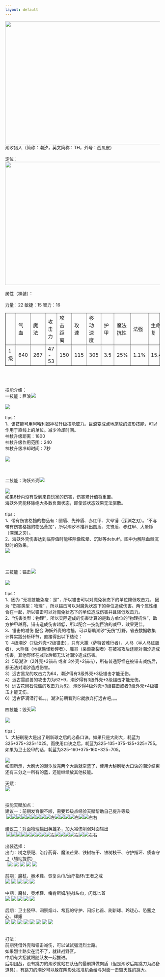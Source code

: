 ```yaml
---
layout: default
---
```


<div style=""><img style="height:400px;width:600px" src="pictures/潮汐猎人载入.jpeg"></div>

<div style="">潮汐猎人（简称：潮汐，英文简称：TH，外号：西瓜皮）</div>
<br>

<div style="">定位：</div>
<div style="">
<img style="height:400px;width:600px" src="pictures/潮汐猎人定位.png">
</div>
<div style=""><br></div>
<div style="">属性（裸装）：<br><br>

<span>
	力量：<span id="str" style="line-height: 18px;">22</span>
	敏捷：<span id="agi" style="line-height: 18px;">15</span>
	智力：<span id="int" style="line-height: 18px;">16</span>
</span>
<table border="1" cellpadding="3" cellspacing="1" style="width:100%">

<tbody>

<tr>
<td>&nbsp;</td>
<td>气血</td>
<td>魔法</td>
<td>攻击力</td>
<td>攻击距离</td>
<td>攻速</td>
<td>移动速度</td>
<td>护甲</td>
<td>魔法抗性</td>
<td>法强</td>
<td>生命恢复</td>
<td>魔法恢复</td>
<td class="state_resistance">状态抗性</td>
</tr>

<tr>
<td><span id="level">1</span>级</td>
<td><span id="health">640</span></td>
<td><span id="mana">267</span></td>
<td><span id="attack">47 - 53</span></td>
<td>150</td>
<td><span id="dps">115</span></td>
<td><span>305</span></td>
<td><span id="armor">3.5</span></td>
<td>25%</td>
<td><span id="magic_increase">1.1</span>%</td>
<td><span id="health_recover">15.4</span>%</td>
<td><span id="mana_recover">32</span>%</td>
<td class="state_resistance"><span id="state_resistance">3.3</span>%</td>
</tr>

</tbody>
</table>

<div><br></div>
<div>
	<div id="slider-range-max" style="width: 90%;margin-left: 20px;" class="ui-slider ui-slider-horizontal ui-widget ui-widget-content ui-corner-all">
		<div class="ui-slider-range ui-widget-header ui-corner-all ui-slider-range-max" style="width: 100%;"></div>
		<span class="ui-slider-handle ui-state-default ui-corner-all" tabindex="0" style="left: 0%;"></span>
	</div>
</div>

<div><br></div>
<div><br></div>
<div>
<div>技能介绍：</div>
<div>一技能：巨浪<img src="pictures/一技能.jpg"></div>
<div><br></div>
<div>
	<img src="pictures/一技能介绍.png">
</div>
</div>
<div><br></div>
<div>tips：</div>
<div>
<div>1、该技能可用阿哈利姆神杖升级技能威力。巨浪变成点地施放的波形技能，可以作用于直线上的单位。减少冷却时间。</div>
<div>神杖升级距离：1800</div>
<div>神杖升级作用范围：240</div>
<div>神杖升级冷却时间：7秒</div>
<div><br></div>
<div><img src="pictures/潮汐A帐一技能.gif"></div>
<br>
<br>
<div><span style="background-color: rgb(255, 255, 255); color: rgb(51, 51, 51);"><br>
</span></div>
<div><font color="#333333">二技能：海妖外壳</font><img src="pictures/二技能.jpg"></div>
</div>
<div><br></div>
<div>
	<img src="pictures/二技能介绍.png">
</div>
<div>
<div>如果6秒内没有受到来自玩家的伤害，伤害累计值将重置。</div>
<div>海妖外壳能移除绝大多数负面状态，即使该状态效果无法驱散。</div>
</div>
<div><br></div>
<div>tips：</div>
<div>
1、带有伤害格挡的物品有：圆盾、先锋盾、赤红甲、大晕锤（深渊之刃）。“不与带有伤害格挡的物品叠加”，所以潮汐不推荐出圆盾、先锋盾、赤红甲、大晕锤（深渊之刃）。</div>
<div>2、海妖外壳伤害达到临界值时能移除像眩晕、沉默等debuff。图中为解除血棘沉默时的效果。</div>
<div><img src="pictures/海妖外壳解debuff.gif"><br>
<br></div>
<div><br></div>
<div><br></div>
<div>三技能：锚击<img src="pictures/三技能.jpg"></div>
<div><br></div>
<div>
	<img src="pictures/三技能介绍.png">
</div>
<div><br></div>
<div>tips：</div>
<div>1、因为
“无视技能免疫：是”，所以锚击可以对魔免状态下的单位降低攻击力。&nbsp;<span style="text-indent: 2em;">因为 “伤害类型：物理”
，所以锚击可以对魔免状态下的单位造成伤害。</span><span style="text-indent: 2em;">两个属性组合在一起，所以锚击可以对魔免状态下的单位造成伤害并且降低攻击力。</span></div>
<div>2、“<span style="text-indent: 2em;">伤害类型：物理</span><span style="text-indent: 2em;">”，所以实际造成的伤害计算的是敌方单位的“物理抗性”，敌方护甲越高，锚击造成伤害越低，所以配合一技能巨浪的减甲，效果更佳。</span></div>
<div><span style="text-indent: 2em;">3、锚击的减伤 配合
海妖外壳的格挡，可以帮助潮汐“无伤”打野。省去数据收集计算实践分析环节，直接得出以下结论：</span></div>
<div><span style="text-indent: 2em;">1）4级潮汐（2级外壳+2级锚击），只有大撒（萨特苦难行者）、人马（半人马征服者）、大熊怪（地狱熊怪粉碎者）、雕哥（枭兽撕裂者）在被减攻后还能对潮汐造成伤害，其他野怪在减攻后都无法对潮汐造成伤害。</span></div>
<div><span style="text-indent: 2em;">2）5级潮汐（2外壳+3锚击 或者
3外壳+2锚击），所有普通野怪在被锚击减伤后，都无法对潮汐造成伤害。</span></div>
<div><span style="text-indent: 2em;">3</span>）远古黑龙的攻击力为64，潮汐得有3级外壳+3级锚击才能无伤。</div>
<div><span style="text-indent: 2em;">4）</span>远古雷肤兽的攻击力为62+9，潮汐得有3级外壳+3级锚击才能无伤。</div>
<div>5）远古花岗石傀儡的攻击力为82，潮汐得4级外壳+3级锚击或者3级外壳+4级锚击才能无伤。</div>
<div>6）远古萨满潜行者。。。潮汐前期看到它就放弃打远古吧。。。</div>
<div><br></div>
<div>四技能：毁灭<img src="pictures/四技能.png"></div>
<div><br></div>
<div>
	<img src="pictures/四技能介绍.png">
</div>
<div><br></div>
<div>tips：</div>
<div>
1、大秘刷秘大是出了刷新球之后的必备口诀。如果只是大刷大，耗蓝为325+375+325=1025。而使用口诀之后，耗蓝为325-135+375-135+325=755。如果为卫士胫甲的话，耗蓝为<span style="text-indent: 2em;">325-160+375-160+325=705。</span></div>
<div><br></div>
<div><img src="pictures/大秘刷秘大.gif"><br>
<span style="text-indent: 28px;">如图所示，大刷大的潮汐放完两个大后就空蓝了，使用大秘刷秘大口诀的潮汐结束还有三分之一所有的蓝，还能继续放其他技能。</span></div>
<div><span style="text-indent: 2em;"><br></span></div>
<div><span style="text-indent: 2em;">天赋：</span></div>
<div><img src="pictures/天赋.png"></div>
<div><br></div>
<div><br></div>
<div>
<div><span style="text-indent: 2em;">技能天赋加点：</span></div>
<div><span style="text-indent: 2em;">建议一：前期发育很不顺，需要15级点经验天赋帮助自己提升等级</span></div>
<div><span style="text-indent: 2em;">&nbsp;</span><a href="http://blog.pictures.sina.com.cn/showpic.html#url=http://album.sina.com.cn/pic/002jW8tbzy7gbSOqZFH5d" target="_blank"><img src="http://s14.sinaimg.cn/mw690/002jW8tbzy7gbSOqZFH5d&amp;690" name="image_operate_78741511956851817"></a><a href="http://blog.pictures.sina.com.cn/showpic.html#url=http://album.sina.com.cn/pic/002jW8tbzy7gbSOtz7C9c" target="_blank"><img src="http://s13.sinaimg.cn/mw690/002jW8tbzy7gbSOtz7C9c&amp;690" name="image_operate_14581511956861801"></a><a href="http://blog.pictures.sina.com.cn/showpic.html#url=http://album.sina.com.cn/pic/002jW8tbzy7gbSOtz7C9c" target="_blank"><img src="http://s13.sinaimg.cn/mw690/002jW8tbzy7gbSOtz7C9c&amp;690" name="image_operate_14581511956861801"></a><a href="http://blog.pictures.sina.com.cn/showpic.html#url=http://album.sina.com.cn/pic/002jW8tbzy7gbSOqZFH5d" target="_blank"><img src="http://s14.sinaimg.cn/mw690/002jW8tbzy7gbSOqZFH5d&amp;690" name="image_operate_78741511956851817"></a><a href="http://blog.pictures.sina.com.cn/showpic.html#url=http://album.sina.com.cn/pic/002jW8tbzy7gbSOtz7C9c" target="_blank"><img src="http://s13.sinaimg.cn/mw690/002jW8tbzy7gbSOtz7C9c&amp;690" name="image_operate_14581511956861801"></a><a href="http://blog.pictures.sina.com.cn/showpic.html#url=http://album.sina.com.cn/pic/002jW8tbzy7gd2e08ex85" target="_blank"><img src="http://s6.sinaimg.cn/mw690/002jW8tbzy7gd2e08ex85&amp;690" name="image_operate_89361512024875922"></a><a href="http://blog.pictures.sina.com.cn/showpic.html#url=http://album.sina.com.cn/pic/002jW8tbzy7gbSODSEMa0" target="_blank"><img src="http://s1.sinaimg.cn/mw690/002jW8tbzy7gbSODSEMa0&amp;690" name="image_operate_64011511956853651"></a><a href="http://blog.pictures.sina.com.cn/showpic.html#url=http://album.sina.com.cn/pic/002jW8tbzy7gbSOtz7C9c" target="_blank"><img src="http://s13.sinaimg.cn/mw690/002jW8tbzy7gbSOtz7C9c&amp;690" name="image_operate_14581511956861801"></a><a href="http://blog.pictures.sina.com.cn/showpic.html#url=http://album.sina.com.cn/pic/002jW8tbzy7gbSOqZFH5d" target="_blank"><img src="http://s14.sinaimg.cn/mw690/002jW8tbzy7gbSOqZFH5d&amp;690" name="image_operate_78741511956851817"></a><span style="text-indent: 2em;">左</span><a href="http://blog.pictures.sina.com.cn/showpic.html#url=http://album.sina.com.cn/pic/002jW8tbzy7gbSOqZFH5d" target="_blank"><img src="http://s14.sinaimg.cn/mw690/002jW8tbzy7gbSOqZFH5d&amp;690" name="image_operate_78741511956851817"></a><a href="http://blog.pictures.sina.com.cn/showpic.html#url=http://album.sina.com.cn/pic/002jW8tbzy7gd2e08ex85" target="_blank"><img src="http://s6.sinaimg.cn/mw690/002jW8tbzy7gd2e08ex85&amp;690" name="image_operate_74571512024915677"></a><a href="http://blog.pictures.sina.com.cn/showpic.html#url=http://album.sina.com.cn/pic/002jW8tbzy7gbSODSEMa0" target="_blank"><img src="http://s1.sinaimg.cn/mw690/002jW8tbzy7gbSODSEMa0&amp;690" name="image_operate_64011511956853651"></a><a href="http://blog.pictures.sina.com.cn/showpic.html#url=http://album.sina.com.cn/pic/002jW8tbzy7gbSODSEMa0" target="_blank"><img src="http://s1.sinaimg.cn/mw690/002jW8tbzy7gbSODSEMa0&amp;690" name="image_operate_64011511956853651"></a><span style="text-indent: 2em;">右</span><a href="http://blog.pictures.sina.com.cn/showpic.html#url=http://album.sina.com.cn/pic/002jW8tbzy7gbSODSEMa0" target="_blank"><img src="http://s1.sinaimg.cn/mw690/002jW8tbzy7gbSODSEMa0&amp;690" name="image_operate_64011511956853651"></a><a href="http://blog.pictures.sina.com.cn/showpic.html#url=http://album.sina.com.cn/pic/002jW8tbzy7gd2e08ex85" target="_blank"><img src="http://s6.sinaimg.cn/mw690/002jW8tbzy7gd2e08ex85&amp;690" name="image_operate_71091512024911243"></a><span style="text-indent: 2em;">右右</span></div>
<br></div>
<div><span style="text-indent: 2em;">建议二：对面物理输出英雄多，加大减伤削弱对面输出</span></div>
<div>&nbsp;<a href="http://blog.pictures.sina.com.cn/showpic.html#url=http://album.sina.com.cn/pic/002jW8tbzy7gbSOqZFH5d" target="_blank"><img src="http://s14.sinaimg.cn/mw690/002jW8tbzy7gbSOqZFH5d&amp;690" name="image_operate_78741511956851817"></a><a href="http://blog.pictures.sina.com.cn/showpic.html#url=http://album.sina.com.cn/pic/002jW8tbzy7gbSOtz7C9c" target="_blank"><img src="http://s13.sinaimg.cn/mw690/002jW8tbzy7gbSOtz7C9c&amp;690" name="image_operate_14581511956861801"></a><a href="http://blog.pictures.sina.com.cn/showpic.html#url=http://album.sina.com.cn/pic/002jW8tbzy7gbSOtz7C9c" target="_blank"><img src="http://s13.sinaimg.cn/mw690/002jW8tbzy7gbSOtz7C9c&amp;690" name="image_operate_14581511956861801"></a><a href="http://blog.pictures.sina.com.cn/showpic.html#url=http://album.sina.com.cn/pic/002jW8tbzy7gbSOqZFH5d" target="_blank"><img src="http://s14.sinaimg.cn/mw690/002jW8tbzy7gbSOqZFH5d&amp;690" name="image_operate_78741511956851817"></a><a href="http://blog.pictures.sina.com.cn/showpic.html#url=http://album.sina.com.cn/pic/002jW8tbzy7gbSOtz7C9c" target="_blank"><img src="http://s13.sinaimg.cn/mw690/002jW8tbzy7gbSOtz7C9c&amp;690" name="image_operate_14581511956861801"></a><a href="http://blog.pictures.sina.com.cn/showpic.html#url=http://album.sina.com.cn/pic/002jW8tbzy7gd2e08ex85" target="_blank"><img src="http://s6.sinaimg.cn/mw690/002jW8tbzy7gd2e08ex85&amp;690" name="image_operate_89361512024875922"></a><a href="http://blog.pictures.sina.com.cn/showpic.html#url=http://album.sina.com.cn/pic/002jW8tbzy7gbSODSEMa0" target="_blank"><img src="http://s1.sinaimg.cn/mw690/002jW8tbzy7gbSODSEMa0&amp;690" name="image_operate_64011511956853651"></a><a href="http://blog.pictures.sina.com.cn/showpic.html#url=http://album.sina.com.cn/pic/002jW8tbzy7gbSOtz7C9c" target="_blank"><img src="http://s13.sinaimg.cn/mw690/002jW8tbzy7gbSOtz7C9c&amp;690" name="image_operate_14581511956861801"></a><a href="http://blog.pictures.sina.com.cn/showpic.html#url=http://album.sina.com.cn/pic/002jW8tbzy7gbSOqZFH5d" target="_blank"><img src="http://s14.sinaimg.cn/mw690/002jW8tbzy7gbSOqZFH5d&amp;690" name="image_operate_78741511956851817"></a><span style="text-indent: 2em;">左</span><a href="http://blog.pictures.sina.com.cn/showpic.html#url=http://album.sina.com.cn/pic/002jW8tbzy7gbSOqZFH5d" target="_blank"><img src="http://s14.sinaimg.cn/mw690/002jW8tbzy7gbSOqZFH5d&amp;690" name="image_operate_78741511956851817"></a><a href="http://blog.pictures.sina.com.cn/showpic.html#url=http://album.sina.com.cn/pic/002jW8tbzy7gd2e08ex85" target="_blank"><img src="http://s6.sinaimg.cn/mw690/002jW8tbzy7gd2e08ex85&amp;690" name="image_operate_3311512024895541"></a><a href="http://blog.pictures.sina.com.cn/showpic.html#url=http://album.sina.com.cn/pic/002jW8tbzy7gbSODSEMa0" target="_blank"><img src="http://s1.sinaimg.cn/mw690/002jW8tbzy7gbSODSEMa0&amp;690" name="image_operate_64011511956853651"></a><a href="http://blog.pictures.sina.com.cn/showpic.html#url=http://album.sina.com.cn/pic/002jW8tbzy7gbSODSEMa0" target="_blank"><img src="http://s1.sinaimg.cn/mw690/002jW8tbzy7gbSODSEMa0&amp;690" name="image_operate_64011511956853651"></a><span style="text-indent: 28px;">左</span><a href="http://blog.pictures.sina.com.cn/showpic.html#url=http://album.sina.com.cn/pic/002jW8tbzy7gbSODSEMa0" target="_blank"><img src="http://s1.sinaimg.cn/mw690/002jW8tbzy7gbSODSEMa0&amp;690" name="image_operate_64011511956853651"></a><a href="http://blog.pictures.sina.com.cn/showpic.html#url=http://album.sina.com.cn/pic/002jW8tbzy7gd2e08ex85" target="_blank"><img src="http://s6.sinaimg.cn/mw690/002jW8tbzy7gd2e08ex85&amp;690" name="image_operate_13971512024875672"></a><span style="text-indent: 2em;">右右</span></div>
<div><span style="text-indent: 2em;"><br></span></div>
<div><span style="text-indent: 2em;">出装选择：</span></div>
<div><span style="text-indent: 2em;">出门：树之祭祀、治疗药膏、魔法芒果、</span><span style="text-indent: 28px;">铁树枝干</span><span style="text-indent: 2em;">、铁树枝干、守护指环、侦查守卫（辅助提供）</span></div>
<div><img class="item shuzhijisi">&nbsp;<img class="item zhiliaoyaogao">&nbsp;<a href="http://blog.pictures.sina.com.cn/showpic.html#url=http://album.sina.com.cn/pic/002jW8tbzy7gd8bLHuD8f" target="_blank"><img src="http://s16.sinaimg.cn/mw690/002jW8tbzy7gd8bLHuD8f&amp;690" name="image_operate_28841512024433719"></a>&nbsp;<a href="http://blog.pictures.sina.com.cn/showpic.html#url=http://album.sina.com.cn/pic/002jW8tbzy7gd84MNpfe1" target="_blank"><img src="http://s2.sinaimg.cn/mw690/002jW8tbzy7gd84MNpfe1&amp;690" name="image_operate_32571512024566818"></a>&nbsp;<a href="http://blog.pictures.sina.com.cn/showpic.html#url=http://album.sina.com.cn/pic/002jW8tbzy7gd84MNpfe1" target="_blank"><img src="http://s2.sinaimg.cn/mw690/002jW8tbzy7gd84MNpfe1&amp;690" name="image_operate_39481512024458082"></a>&nbsp;<a href="http://blog.pictures.sina.com.cn/showpic.html#url=http://album.sina.com.cn/pic/002jW8tbzy7gd85AG7idc" target="_blank"><img src="http://s13.sinaimg.cn/mw690/002jW8tbzy7gd85AG7idc&amp;690" name="image_operate_35571512024458172"></a>&nbsp;<a href="http://blog.pictures.sina.com.cn/showpic.html#url=http://album.sina.com.cn/pic/002jW8tbzy7gd86avSw00" target="_blank"><img src="http://s1.sinaimg.cn/mw690/002jW8tbzy7gd86avSw00&amp;690" name="image_operate_95241512024479192"></a></div>
<div><br></div>
<div><span style="text-indent: 2em;">前期：魔杖、奥术鞋、恢复头巾/治疗指环/王者之戒</span></div>
<div><a href="http://blog.pictures.sina.com.cn/showpic.html#url=http://album.sina.com.cn/pic/002jW8tbzy7gd8jeQbNab" target="_blank"><img src="http://s12.sinaimg.cn/mw690/002jW8tbzy7gd8jeQbNab&amp;690" name="image_operate_70581512024547616"></a>&nbsp;<a href="http://blog.pictures.sina.com.cn/showpic.html#url=http://album.sina.com.cn/pic/002jW8tbzy7gd8k1J3G10" target="_blank"><img src="http://s1.sinaimg.cn/mw690/002jW8tbzy7gd8k1J3G10&amp;690" name="image_operate_78871512024559300"></a>&nbsp;<a href="http://blog.pictures.sina.com.cn/showpic.html#url=http://album.sina.com.cn/pic/002jW8tbzy7gd8pqJH927" target="_blank"><img src="http://s8.sinaimg.cn/mw690/002jW8tbzy7gd8pqJH927&amp;690"></a>&nbsp;<a href="http://blog.pictures.sina.com.cn/showpic.html#url=http://album.sina.com.cn/pic/002jW8tbzy7gd8pZPmS3e" target="_blank"><img src="http://s15.sinaimg.cn/mw690/002jW8tbzy7gd8pZPmS3e&amp;690"></a>&nbsp;<a href="http://blog.pictures.sina.com.cn/showpic.html#url=http://album.sina.com.cn/pic/002jW8tbzy7gd8qqRIDb3" target="_blank"><img src="http://s4.sinaimg.cn/mw690/002jW8tbzy7gd8qqRIDb3&amp;690"></a></div>
<div><br></div>
<div><span style="text-indent: 2em;">中期：魔杖、奥术鞋、梅肯斯姆/挑战头巾，闪烁匕首</span></div>
<div><a href="http://blog.pictures.sina.com.cn/showpic.html#url=http://album.sina.com.cn/pic/002jW8tbzy7gd8jeQbNab" target="_blank"><img src="http://s12.sinaimg.cn/mw690/002jW8tbzy7gd8jeQbNab&amp;690" name="image_operate_70581512024547616"></a>&nbsp;<a href="http://blog.pictures.sina.com.cn/showpic.html#url=http://album.sina.com.cn/pic/002jW8tbzy7gd8k1J3G10" target="_blank"><img src="http://s1.sinaimg.cn/mw690/002jW8tbzy7gd8k1J3G10&amp;690" name="image_operate_11161512024639711"></a>&nbsp;<a href="http://blog.pictures.sina.com.cn/showpic.html#url=http://album.sina.com.cn/pic/002jW8tbzy7gd8krYhncd" target="_blank"><img src="http://s14.sinaimg.cn/mw690/002jW8tbzy7gd8krYhncd&amp;690" name="image_operate_66551512024548599"></a>&nbsp;<a href="http://blog.pictures.sina.com.cn/showpic.html#url=http://album.sina.com.cn/pic/002jW8tbzy7gd8kYJakd4" target="_blank"><img src="http://s5.sinaimg.cn/mw690/002jW8tbzy7gd8kYJakd4&amp;690"></a>&nbsp;<a href="http://blog.pictures.sina.com.cn/showpic.html#url=http://album.sina.com.cn/pic/002jW8tbzy7gd8lt8w58d" target="_blank"><img src="http://s14.sinaimg.cn/mw690/002jW8tbzy7gd8lt8w58d&amp;690" name="image_operate_8281512024528113"></a><br></div>
<div><span style="text-indent: 2em;"><br></span></div>
<div><span style="text-indent: 2em;">后期：卫士胫甲、洞察烟斗、希瓦的守护、闪烁匕首、刷新球、玲珑心、恐鳌之心、辉耀</span></div>
<div><a href="http://blog.pictures.sina.com.cn/showpic.html#url=http://album.sina.com.cn/pic/002jW8tbzy7gd8vh0Ojd7" target="_blank"><img src="http://s8.sinaimg.cn/mw690/002jW8tbzy7gd8vh0Ojd7&amp;690"></a>&nbsp;<a href="http://blog.pictures.sina.com.cn/showpic.html#url=http://album.sina.com.cn/pic/002jW8tbzy7gd8A1CND15" target="_blank"><img src="http://s6.sinaimg.cn/mw690/002jW8tbzy7gd8A1CND15&amp;690"></a>&nbsp;<a href="http://blog.pictures.sina.com.cn/showpic.html#url=http://album.sina.com.cn/pic/002jW8tbzy7gd8AC2Ur03" target="_blank"><img src="http://s4.sinaimg.cn/mw690/002jW8tbzy7gd8AC2Ur03&amp;690"></a>&nbsp;<a href="http://blog.pictures.sina.com.cn/showpic.html#url=http://album.sina.com.cn/pic/002jW8tbzy7gd8AWDgO5e" target="_blank"><img src="http://s15.sinaimg.cn/mw690/002jW8tbzy7gd8AWDgO5e&amp;690"></a>&nbsp;<a href="http://blog.pictures.sina.com.cn/showpic.html#url=http://album.sina.com.cn/pic/002jW8tbzy7gd8BjkTqb4" target="_blank"><img src="http://s5.sinaimg.cn/mw690/002jW8tbzy7gd8BjkTqb4&amp;690" name="image_operate_40311512024772177"></a>&nbsp;<a href="http://blog.pictures.sina.com.cn/showpic.html#url=http://album.sina.com.cn/pic/002jW8tbzy7gd8BZdoNdd" target="_blank"><img src="http://s14.sinaimg.cn/mw690/002jW8tbzy7gd8BZdoNdd&amp;690" name="image_operate_76121512024772197"></a>&nbsp;<a href="http://blog.pictures.sina.com.cn/showpic.html#url=http://album.sina.com.cn/pic/002jW8tbzy7gd8FqQOy0e" target="_blank"><img src="http://s15.sinaimg.cn/mw690/002jW8tbzy7gd8FqQOy0e&amp;690" name="image_operate_36081512024810365"></a>&nbsp;<a href="http://blog.pictures.sina.com.cn/showpic.html#url=http://album.sina.com.cn/pic/002jW8tbzy7gd8FIa4zb3" target="_blank"><img src="http://s4.sinaimg.cn/mw690/002jW8tbzy7gd8FIa4zb3&amp;690" name="image_operate_40371512024810560"></a></div>
<br>
<div><br></div>
<div>打法：</div>
<div>前期凭借外壳和锚击减伤，可以试试强混烈士路。</div>
<div>如果烈士路实在混不了，就转战野区。</div>
<div>中期有大招就跟随队友一起推进。</div>
<div>
后期团战，没有跳刀的潮汐就站在队伍的最前排做肉盾（但是潮汐后期跳刀为必备道具），有跳刀的潮汐可以躲在阴影处找准机会给与对面一击毁灭性的跳大。</div>
<div><br></div>
</div>


<script>
  var str_init = 22;
  var int_init = 16;
  var agi_init = 15;
  var str_up = 3.30;
  var int_up = 1.70;
  var agi_up = 1.50;
  var health_init = 200;
  var mana_init = 75;
  var attack_min = 25;
  var attack_max = 31;
  var dps_init = 100;
  var attack_rate = 1.700000;
  var armor_init = 1;
  
  var main_attr= 1;
  	
  $(function() {
    $( "#slider-range-max" ).slider({
      range: "max",
      min: 1,
      max: 25,
      value: 1,
      slide: function( event, ui ) {
			$("#amount").val(ui.value);
			$("#level").text(ui.value);
			var str_now = Math.floor(str_init + str_up*(ui.value-1));
			var int_now = Math.floor(int_init + int_up*(ui.value-1));
			var agi_now = Math.floor(agi_init + agi_up*(ui.value-1));
			$("#str").text( str_now );
			$("#int").text( int_now );
			$("#agi").text( agi_now );
			if ( main_attr == 1) {
				$("#attack").text(String(attack_min + str_now)+" - "+String(attack_max + str_now));
				$("#state_resistance").text( (str_now * 0.15).toFixed(2) ) ; 
				$(".state_resistance").show();
			} else if ( main_attr == 2 ) {
				$("#attack").text(String(attack_min + int_now)+" - "+String(attack_max + int_now));
			} else {
				$("#attack").text(String(attack_min + agi_now)+" - "+String(attack_max + agi_now));
			}
			$("#health").text( health_init + str_now * 20);
			$("#mana").text( mana_init + int_now * 12);
			$("#armor").text((armor_init  + agi_now / 6).toFixed(1));
			$("#dps").text( dps_init + agi_now ) ; 
			$("#magic_increase").text( (int_now * 0.07).toFixed(2) ) ; 
			$("#health_recover").text( (str_now * 0.7).toFixed(1) ) ; 
			$("#mana_recover").text( int_now * 2 ) ;
		}
    });
	  $("#amount").val( $( "#slider-range-max" ).slider( "value" ) );
	  $("#dps").text( dps_init + agi_init ) ;
	  $("#armor").text((armor_init  + agi_init / 6).toFixed(1));
	  $("#health").text(health_init + str_init * 20);
	  $("#mana").text(mana_init + int_init * 12);
	  if ( main_attr == 1) {
	  	  $("#attack").text(String(attack_min + str_init)+" - "+String(attack_max + str_init));
	  	  $("#state_resistance").text( (str_init * 0.15).toFixed(2) ) ;
	  	  $(".state_resistance").show();
	  } else if ( main_attr == 2 ) {
		  $("#attack").text(String(attack_min + int_init)+" - "+String(attack_max + int_init));
	  } else {
		  $("#attack").text(String(attack_min + agi_init)+" - "+String(attack_max + agi_init));
	  }
	  $("#magic_increase").text( (int_init * 0.07).toFixed(2) ) ; 
	  $("#health_recover").text( (str_init * 0.7).toFixed(1) ) ; 
	  $("#mana_recover").text( int_init * 2 ) ; 
  });
</script>

